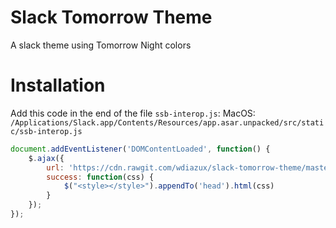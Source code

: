 # Slack Tomorrow Theme

A slack theme using Tomorrow Night colors

# Installation

Add this code in the end of the file `ssb-interop.js`:
MacOS: `/Applications/Slack.app/Contents/Resources/app.asar.unpacked/src/static/ssb-interop.js`
```js
document.addEventListener('DOMContentLoaded', function() {
    $.ajax({
        url: 'https://cdn.rawgit.com/wdiazux/slack-tomorrow-theme/master/custom.css',
        success: function(css) {
            $("<style></style>").appendTo('head').html(css)
        }
    });
});
```